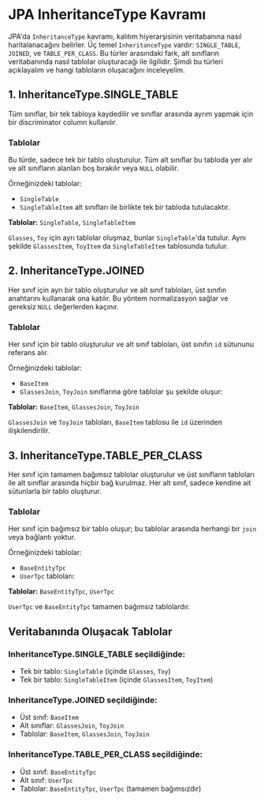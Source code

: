 # JPA InheritanceType Kavramı

JPA'da `InheritanceType` kavramı, kalıtım hiyerarşisinin veritabanına nasıl haritalanacağını belirler. Üç temel `InheritanceType` vardır: `SINGLE_TABLE`, `JOINED`, ve `TABLE_PER_CLASS`. Bu türler arasındaki fark, alt sınıfların veritabanında nasıl tablolar oluşturacağı ile ilgilidir. Şimdi bu türleri açıklayalım ve hangi tabloların oluşacağını inceleyelim.

## 1. InheritanceType.SINGLE_TABLE
Tüm sınıflar, bir tek tabloya kaydedilir ve sınıflar arasında ayrım yapmak için bir discriminator column kullanılır.

### Tablolar
Bu türde, sadece tek bir tablo oluşturulur. Tüm alt sınıflar bu tabloda yer alır ve alt sınıfların alanları boş bırakılır veya `NULL` olabilir.

Örneğinizdeki tablolar:
- `SingleTable`
- `SingleTableItem` alt sınıfları ile birlikte tek bir tabloda tutulacaktır.

**Tablolar:** `SingleTable`, `SingleTableItem`

`Glasses`, `Toy` için ayrı tablolar oluşmaz, bunlar `SingleTable`'da tutulur. Aynı şekilde `GlassesItem`, `ToyItem` da `SingleTableItem` tablosunda tutulur.

## 2. InheritanceType.JOINED
Her sınıf için ayrı bir tablo oluşturulur ve alt sınıf tabloları, üst sınıfın anahtarını kullanarak ona katılır. Bu yöntem normalizasyon sağlar ve gereksiz `NULL` değerlerden kaçınır.

### Tablolar
Her sınıf için bir tablo oluşturulur ve alt sınıf tabloları, üst sınıfın `id` sütununu referans alır.

Örneğinizdeki tablolar:
- `BaseItem`
- `GlassesJoin`, `ToyJoin` sınıflarına göre tablolar şu şekilde oluşur:

**Tablolar:** `BaseItem`, `GlassesJoin`, `ToyJoin`

`GlassesJoin` ve `ToyJoin` tabloları, `BaseItem` tablosu ile `id` üzerinden ilişkilendirilir.

## 3. InheritanceType.TABLE_PER_CLASS
Her sınıf için tamamen bağımsız tablolar oluşturulur ve üst sınıfların tabloları ile alt sınıflar arasında hiçbir bağ kurulmaz. Her alt sınıf, sadece kendine ait sütunlarla bir tablo oluşturur.

### Tablolar
Her sınıf için bağımsız bir tablo oluşur; bu tablolar arasında herhangi bir `join` veya bağlantı yoktur.

Örneğinizdeki tablolar:
- `BaseEntityTpc`
- `UserTpc` tabloları:

**Tablolar:** `BaseEntityTpc`, `UserTpc`

`UserTpc` ve `BaseEntityTpc` tamamen bağımsız tablolardır.

## Veritabanında Oluşacak Tablolar

### InheritanceType.SINGLE_TABLE seçildiğinde:
- Tek bir tablo: `SingleTable` (içinde `Glasses`, `Toy`)
- Tek bir tablo: `SingleTableItem` (içinde `GlassesItem`, `ToyItem`)

### InheritanceType.JOINED seçildiğinde:
- Üst sınıf: `BaseItem`
- Alt sınıflar: `GlassesJoin`, `ToyJoin`
- Tablolar: `BaseItem`, `GlassesJoin`, `ToyJoin`

### InheritanceType.TABLE_PER_CLASS seçildiğinde:
- Üst sınıf: `BaseEntityTpc`
- Alt sınıf: `UserTpc`
- Tablolar: `BaseEntityTpc`, `UserTpc` (tamamen bağımsızdır)
